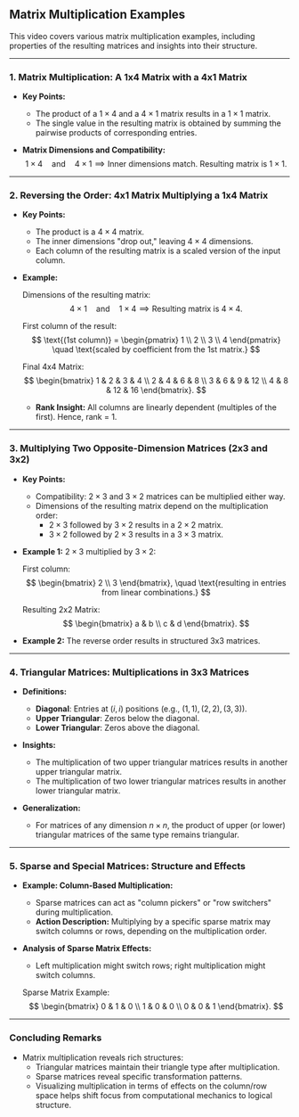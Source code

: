 ## Matrix Multiplication Examples

This video covers various matrix multiplication examples, including properties of the resulting matrices and insights into their structure.

---

### 1. Matrix Multiplication: A 1x4 Matrix with a 4x1 Matrix

- **Key Points:**
  - The product of a $1 \times 4$ and a $4 \times 1$ matrix results in a $1 \times 1$ matrix.
  - The single value in the resulting matrix is obtained by summing the pairwise products of corresponding entries.

- **Matrix Dimensions and Compatibility:**
  $$1 \times 4 \quad \text{and} \quad 4 \times 1 \implies \text{Inner dimensions match. Resulting matrix is } 1 \times 1.$$

---

### 2. Reversing the Order: 4x1 Matrix Multiplying a 1x4 Matrix

- **Key Points:**
  - The product is a $4 \times 4$ matrix.
  - The inner dimensions "drop out," leaving $4 \times 4$ dimensions.
  - Each column of the resulting matrix is a scaled version of the input column.
  
- **Example:**
  
  Dimensions of the resulting matrix:
  $$4 \times 1 \quad \text{and} \quad 1 \times 4 \implies \text{Resulting matrix is } 4 \times 4.$$

  First column of the result:
  $$
  \text{(1st column)} = 
  \begin{pmatrix} 1 \\ 2 \\ 3 \\ 4 \end{pmatrix} \quad \text{scaled by coefficient from the 1st matrix.}
  $$
  
  Final 4x4 Matrix:
  $$
  \begin{bmatrix}
  1 & 2 & 3 & 4 \\
  2 & 4 & 6 & 8 \\
  3 & 6 & 9 & 12 \\
  4 & 8 & 12 & 16
  \end{bmatrix}.
  $$

  - **Rank Insight:** All columns are linearly dependent (multiples of the first). Hence, rank = 1.

---

### 3. Multiplying Two Opposite-Dimension Matrices (2x3 and 3x2)

- **Key Points:**
  - Compatibility: $2 \times 3$ and $3 \times 2$ matrices can be multiplied either way.
  - Dimensions of the resulting matrix depend on the multiplication order:
    - $2 \times 3$ followed by $3 \times 2$ results in a $2 \times 2$ matrix.
    - $3 \times 2$ followed by $2 \times 3$ results in a $3 \times 3$ matrix.

- **Example 1:** $2 \times 3$ multiplied by $3 \times 2$:
  
  First column:
  $$
  \begin{bmatrix}
  2 \\
  3
  \end{bmatrix}, 
  \quad \text{resulting in entries from linear combinations.}
  $$

  Resulting 2x2 Matrix:
  $$
  \begin{bmatrix}
  a & b \\
  c & d
  \end{bmatrix}.
  $$

- **Example 2:** The reverse order results in structured 3x3 matrices.

---

### 4. Triangular Matrices: Multiplications in 3x3 Matrices

- **Definitions:**
  - **Diagonal**: Entries at $(i, i)$ positions (e.g., $(1,1), (2,2), (3,3)$).
  - **Upper Triangular**: Zeros below the diagonal.
  - **Lower Triangular**: Zeros above the diagonal.

- **Insights:**
  - The multiplication of two upper triangular matrices results in another upper triangular matrix.
  - The multiplication of two lower triangular matrices results in another lower triangular matrix.

- **Generalization:**
  - For matrices of any dimension $n \times n$, the product of upper (or lower) triangular matrices of the same type remains triangular.

---

### 5. Sparse and Special Matrices: Structure and Effects

- **Example: Column-Based Multiplication:**
  - Sparse matrices can act as "column pickers" or "row switchers" during multiplication.
  - **Action Description:** Multiplying by a specific sparse matrix may switch columns or rows, depending on the multiplication order.

- **Analysis of Sparse Matrix Effects:**
  - Left multiplication might switch rows; right multiplication might switch columns.

  Sparse Matrix Example:
  $$
  \begin{bmatrix}
  0 & 1 & 0 \\
  1 & 0 & 0 \\
  0 & 0 & 1
  \end{bmatrix}.
  $$

---

### Concluding Remarks

- Matrix multiplication reveals rich structures:
  - Triangular matrices maintain their triangle type after multiplication.
  - Sparse matrices reveal specific transformation patterns.
  - Visualizing multiplication in terms of effects on the column/row space helps shift focus from computational mechanics to logical structure.